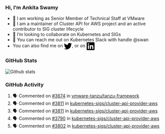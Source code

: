 ### Hi, I’m Ankita Swamy

- 💼 I am working as Senior Member of Technical Staff at VMware
- 👀 I am a maintainer of Cluster API for AWS project and an active contributor to SIG cluster lifecycle
- 💞️ I’m looking to collaborate on Kubernetes and SIGs
- 💬 You can reach me out on Kubernetes Slack with handle @swan
- You can also find me on <a href="https://twitter.com/SwamyAnkita" target="blank"><img align="center" src="https://raw.githubusercontent.com/Ankitasw/Ankitasw/master/svg/twitter.svg" alt="Ankitasw" height="25" width="25" color="#1DA1f2" /></a>, or on <a href="https://www.linkedin.com/in/Ankitaswamy/" target="blank"><img align="center" src="https://raw.githubusercontent.com/Ankitasw/Ankitasw/master/svg/linkedin.svg" alt="Ankitasw" height="25" width="25" /></a>

### GitHub Stats
![Github stats](https://github-readme-stats.vercel.app/api?username=Ankitasw&count_private=true&show_icons=true&theme=tokyonight)

### GitHub Activity 
<!--START_SECTION:activity-->
1. 🗣 Commented on [#3674](https://github.com/vmware-tanzu/tanzu-framework/issues/3674) in [vmware-tanzu/tanzu-framework](https://github.com/vmware-tanzu/tanzu-framework)
2. 🗣 Commented on [#3811](https://github.com/kubernetes-sigs/cluster-api-provider-aws/issues/3811) in [kubernetes-sigs/cluster-api-provider-aws](https://github.com/kubernetes-sigs/cluster-api-provider-aws)
3. 🗣 Commented on [#3811](https://github.com/kubernetes-sigs/cluster-api-provider-aws/issues/3811) in [kubernetes-sigs/cluster-api-provider-aws](https://github.com/kubernetes-sigs/cluster-api-provider-aws)
4. 🗣 Commented on [#3790](https://github.com/kubernetes-sigs/cluster-api-provider-aws/issues/3790) in [kubernetes-sigs/cluster-api-provider-aws](https://github.com/kubernetes-sigs/cluster-api-provider-aws)
5. 🗣 Commented on [#3802](https://github.com/kubernetes-sigs/cluster-api-provider-aws/issues/3802) in [kubernetes-sigs/cluster-api-provider-aws](https://github.com/kubernetes-sigs/cluster-api-provider-aws)
<!--END_SECTION:activity-->
